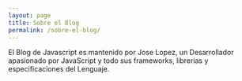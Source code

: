 ```yaml
---
layout: page
title: Sobre el Blog
permalink: /sobre-el-blog/
---
```


El Blog de Javascript es mantenido por Jose Lopez, un Desarrollador apasionado por JavaScript y todo sus frameworks, librerias y especificaciones del Lenguaje.

